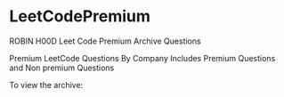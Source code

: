 # LeetCodePremium

ROBIN H00D
Leet Code Premium Archive Questions


Premium LeetCode Questions By Company
Includes Premium Questions and 
Non premium Questions

To view the archive:


